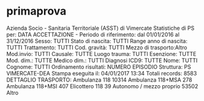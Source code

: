 # primaprova
Azienda Socio - Sanitaria Territoriale (ASST) di Vimercate
Statistiche di PS per: DATA ACCETTAZIONE - Periodo di riferimento: dal 01/01/2016 al 31/12/2016
Sesso: TUTTI Stato di nascita: TUTTI Range anno di nascita: TUTTI Trattamento: TUTTI
Cod. gravità: TUTTI Mezzo di trasporto:Altro Mod.invio: TUTTI Causale: TUTTE
Luogo trauma: TUTTI Esenzione: TUTTE Mod. dim.: TUTTE Medico dim.: TUTTI
Diagnosi ICD9: TUTTE Nome: TUTTI Cognome: TUTTI Ordinamento risultati: NUMERO EPISODIO
Struttura: PS VIMERCATE-DEA
Stampa eseguita il: 04/01/2017 13:34
Totali records: 8583
DETTAGLIO TRASPORTO:
Ambulanza 118 10314
Ambulanza 118+MSA 278
Ambulanza 118+MSI 407
Elicottero 118 39
Autonomo / mezzo proprio 53502
Altro
